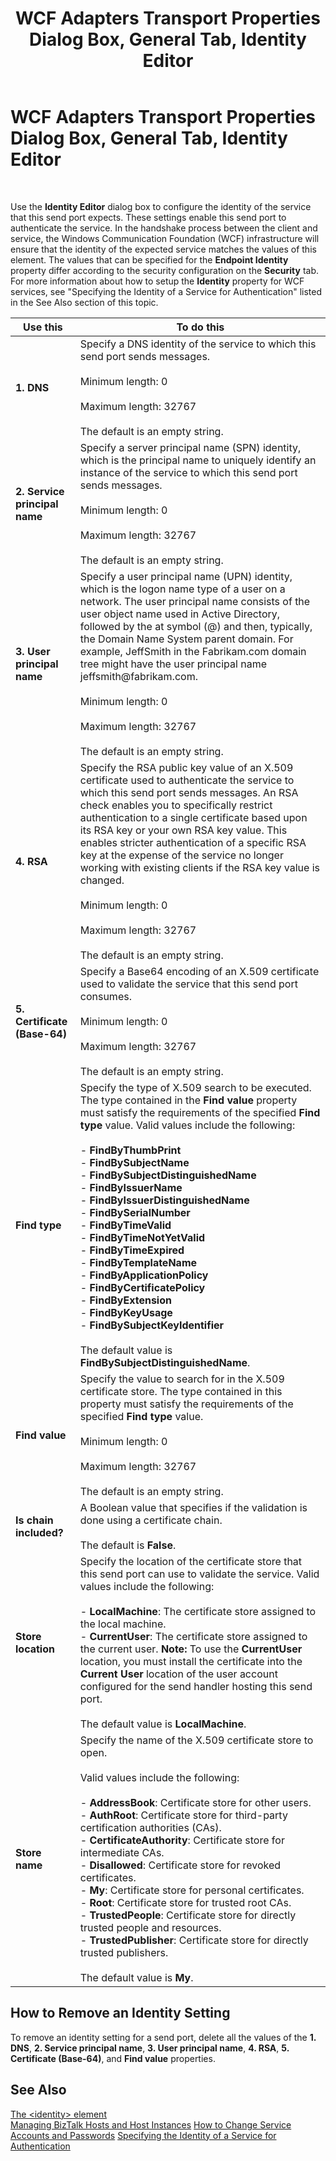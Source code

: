 ﻿---
title: WCF Adapters Transport Properties Dialog Box, General Tab, Identity Editor
TOCTitle: WCF Adapters Transport Properties Dialog Box, General Tab, Identity Editor
ms:assetid: 47a04277-71a9-4bc3-b2bb-67aa61007656
ms:mtpsurl: https://msdn.microsoft.com/en-us/library/Bb246073(v=BTS.80)
ms:contentKeyID: 51527721
ms.date: 08/30/2017
mtps_version: v=BTS.80
f1_keywords:
- bts10.adapters.wcf-adapters.transport.general.identity
---

# WCF Adapters Transport Properties Dialog Box, General Tab, Identity Editor

 

Use the **Identity Editor** dialog box to configure the identity of the service that this send port expects. These settings enable this send port to authenticate the service. In the handshake process between the client and service, the Windows Communication Foundation (WCF) infrastructure will ensure that the identity of the expected service matches the values of this element. The values that can be specified for the **Endpoint Identity** property differ according to the security configuration on the **Security** tab. For more information about how to setup the **Identity** property for WCF services, see "Specifying the Identity of a Service for Authentication" listed in the See Also section of this topic.

<table>
<thead>
<tr class="header">
<th>Use this</th>
<th>To do this</th>
</tr>
</thead>
<tbody>
<tr class="odd">
<td><strong>1. DNS</strong></td>
<td>Specify a DNS identity of the service to which this send port sends messages.<br />
<br />
Minimum length: 0<br />
<br />
Maximum length: 32767<br />
<br />
The default is an empty string.</td>
</tr>
<tr class="even">
<td><strong>2. Service principal name</strong></td>
<td>Specify a server principal name (SPN) identity, which is the principal name to uniquely identify an instance of the service to which this send port sends messages.<br />
<br />
Minimum length: 0<br />
<br />
Maximum length: 32767<br />
<br />
The default is an empty string.</td>
</tr>
<tr class="odd">
<td><strong>3. User principal name</strong></td>
<td>Specify a user principal name (UPN) identity, which is the logon name type of a user on a network. The user principal name consists of the user object name used in Active Directory, followed by the at symbol (@) and then, typically, the Domain Name System parent domain. For example, JeffSmith in the Fabrikam.com domain tree might have the user principal name jeffsmith@fabrikam.com.<br />
<br />
Minimum length: 0<br />
<br />
Maximum length: 32767<br />
<br />
The default is an empty string.</td>
</tr>
<tr class="even">
<td><strong>4. RSA</strong></td>
<td>Specify the RSA public key value of an X.509 certificate used to authenticate the service to which this send port sends messages. An RSA check enables you to specifically restrict authentication to a single certificate based upon its RSA key or your own RSA key value. This enables stricter authentication of a specific RSA key at the expense of the service no longer working with existing clients if the RSA key value is changed.<br />
<br />
Minimum length: 0<br />
<br />
Maximum length: 32767<br />
<br />
The default is an empty string.</td>
</tr>
<tr class="odd">
<td><strong>5. Certificate (Base-64)</strong></td>
<td>Specify a Base64 encoding of an X.509 certificate used to validate the service that this send port consumes.<br />
<br />
Minimum length: 0<br />
<br />
Maximum length: 32767<br />
<br />
The default is an empty string.</td>
</tr>
<tr class="even">
<td><strong>Find type</strong></td>
<td>Specify the type of X.509 search to be executed. The type contained in the <strong>Find value</strong> property must satisfy the requirements of the specified <strong>Find type</strong> value. Valid values include the following:<br />
<br />
- <strong>FindByThumbPrint</strong><br />
- <strong>FindBySubjectName</strong><br />
- <strong>FindBySubjectDistinguishedName</strong><br />
- <strong>FindByIssuerName</strong><br />
- <strong>FindByIssuerDistinguishedName</strong><br />
- <strong>FindBySerialNumber</strong><br />
- <strong>FindByTimeValid</strong><br />
- <strong>FindByTimeNotYetValid</strong><br />
- <strong>FindByTimeExpired</strong><br />
- <strong>FindByTemplateName</strong><br />
- <strong>FindByApplicationPolicy</strong><br />
- <strong>FindByCertificatePolicy</strong><br />
- <strong>FindByExtension</strong><br />
- <strong>FindByKeyUsage</strong><br />
- <strong>FindBySubjectKeyIdentifier</strong><br />
<br />
The default value is <strong>FindBySubjectDistinguishedName</strong>.</td>
</tr>
<tr class="odd">
<td><strong>Find value</strong></td>
<td>Specify the value to search for in the X.509 certificate store. The type contained in this property must satisfy the requirements of the specified <strong>Find type</strong> value.<br />
<br />
Minimum length: 0<br />
<br />
Maximum length: 32767<br />
<br />
The default is an empty string.</td>
</tr>
<tr class="even">
<td><strong>Is chain included?</strong></td>
<td>A Boolean value that specifies if the validation is done using a certificate chain.<br />
<br />
The default is <strong>False</strong>.</td>
</tr>
<tr class="odd">
<td><strong>Store location</strong></td>
<td>Specify the location of the certificate store that this send port can use to validate the service. Valid values include the following:<br />
<br />
- <strong>LocalMachine</strong>: The certificate store assigned to the local machine.<br />
- <strong>CurrentUser</strong>: The certificate store assigned to the current user. <strong>Note:</strong> To use the <strong>CurrentUser</strong> location, you must install the certificate into the <strong>Current User</strong> location of the user account configured for the send handler hosting this send port.<br />
<br />
The default value is <strong>LocalMachine</strong>.</td>
</tr>
<tr class="even">
<td><strong>Store name</strong></td>
<td>Specify the name of the X.509 certificate store to open.<br />
<br />
Valid values include the following:<br />
<br />
- <strong>AddressBook</strong>: Certificate store for other users.<br />
- <strong>AuthRoot</strong>: Certificate store for third-party certification authorities (CAs).<br />
- <strong>CertificateAuthority</strong>: Certificate store for intermediate CAs.<br />
- <strong>Disallowed</strong>: Certificate store for revoked certificates.<br />
- <strong>My</strong>: Certificate store for personal certificates.<br />
- <strong>Root</strong>: Certificate store for trusted root CAs.<br />
- <strong>TrustedPeople</strong>: Certificate store for directly trusted people and resources.<br />
- <strong>TrustedPublisher</strong>: Certificate store for directly trusted publishers.<br />
<br />
The default value is <strong>My</strong>.</td>
</tr>
</tbody>
</table>


## How to Remove an Identity Setting

To remove an identity setting for a send port, delete all the values of the **1. DNS**, **2. Service principal name**, **3. User principal name**, **4. RSA**, **5. Certificate (Base-64)**, and **Find value** properties.

## See Also

[The \<identity\> element](http://go.microsoft.com/fwlink/?linkid=75747)  
[Managing BizTalk Hosts and Host Instances](https://msdn.microsoft.com/library/aa561042\(v=bts.80\))  
[How to Change Service Accounts and Passwords](https://msdn.microsoft.com/library/aa561505\(v=bts.80\))  
[Specifying the Identity of a Service for Authentication](http://go.microsoft.com/fwlink/?linkid=88889)

